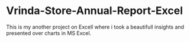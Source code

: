 # Vrinda-Store-Annual-Report-Excel

This is my another project on Excell where i took a beautifull insights  and presented over charts in MS Excel.
